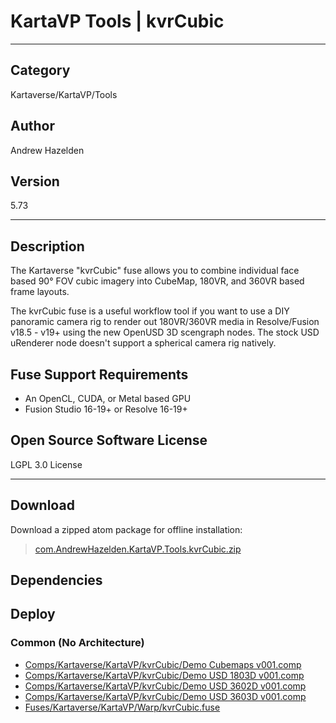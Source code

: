 # KartaVP Tools | kvrCubic
___

## Category
Kartaverse/KartaVP/Tools

## Author
Andrew Hazelden

## Version
5.73

___

## Description
<p>The Kartaverse "kvrCubic" fuse allows you to combine individual face based 90&deg; FOV cubic imagery into CubeMap, 180VR, and 360VR based frame layouts.</p>

<p>The kvrCubic fuse is a useful workflow tool if you want to use a DIY panoramic camera rig to render out 180VR/360VR media in Resolve/Fusion v18.5 - v19+ using the new OpenUSD 3D scengraph nodes. The stock USD uRenderer node doesn't support a spherical camera rig natively.</p>

<h2>Fuse Support Requirements</h2>

<ul>
<li>An OpenCL, CUDA, or Metal based GPU</li>
<li>Fusion Studio 16-19+ or Resolve 16-19+</li>
</ul>

<h2>Open Source Software License</h2>
<p>LGPL 3.0 License</p>


___

## Download

Download a zipped atom package for offline installation:
> [com.AndrewHazelden.KartaVP.Tools.kvrCubic.zip](https://gitlab.com/WeSuckLess/Reactor/-/archive/master/Reactor-master.zip?path=Atoms/com.AndrewHazelden.KartaVP.Tools.kvrCubic)  

## Dependencies

## Deploy

### Common (No Architecture)

<ul>
<li><a href="https://gitlab.com/WeSuckLess/Reactor/-/blob/master/Atoms/com.AndrewHazelden.KartaVP.Tools.kvrCubic/Comps/Kartaverse/KartaVP/kvrCubic/Demo Cubemaps v001.comp?ref_type=heads">Comps/Kartaverse/KartaVP/kvrCubic/Demo Cubemaps v001.comp</a></li>
<li><a href="https://gitlab.com/WeSuckLess/Reactor/-/blob/master/Atoms/com.AndrewHazelden.KartaVP.Tools.kvrCubic/Comps/Kartaverse/KartaVP/kvrCubic/Demo USD 1803D v001.comp?ref_type=heads">Comps/Kartaverse/KartaVP/kvrCubic/Demo USD 1803D v001.comp</a></li>
<li><a href="https://gitlab.com/WeSuckLess/Reactor/-/blob/master/Atoms/com.AndrewHazelden.KartaVP.Tools.kvrCubic/Comps/Kartaverse/KartaVP/kvrCubic/Demo USD 3602D v001.comp?ref_type=heads">Comps/Kartaverse/KartaVP/kvrCubic/Demo USD 3602D v001.comp</a></li>
<li><a href="https://gitlab.com/WeSuckLess/Reactor/-/blob/master/Atoms/com.AndrewHazelden.KartaVP.Tools.kvrCubic/Comps/Kartaverse/KartaVP/kvrCubic/Demo USD 3603D v001.comp?ref_type=heads">Comps/Kartaverse/KartaVP/kvrCubic/Demo USD 3603D v001.comp</a></li>
<li><a href="https://gitlab.com/WeSuckLess/Reactor/-/blob/master/Atoms/com.AndrewHazelden.KartaVP.Tools.kvrCubic/Fuses/Kartaverse/KartaVP/Warp/kvrCubic.fuse?ref_type=heads">Fuses/Kartaverse/KartaVP/Warp/kvrCubic.fuse</a></li>
</ul>
